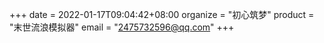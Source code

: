+++
date = 2022-01-17T09:04:42+08:00
organize = "初心筑梦"
product = "末世流浪模拟器"
email = "2475732596@qq.com"
+++
